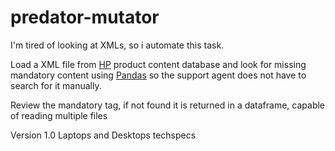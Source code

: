 # predator-mutator

I'm tired of looking at XMLs, so i automate this task.

Load a XML file from [HP](https://www.hp.com/) product content database and look for missing mandatory content using [Pandas](https://pandas.pydata.org/) so the support agent does not have to search for it manually.

Review the mandatory tag, if not found it is returned in a dataframe, capable of reading multiple files

Version 1.0
Laptops and Desktops techspecs
